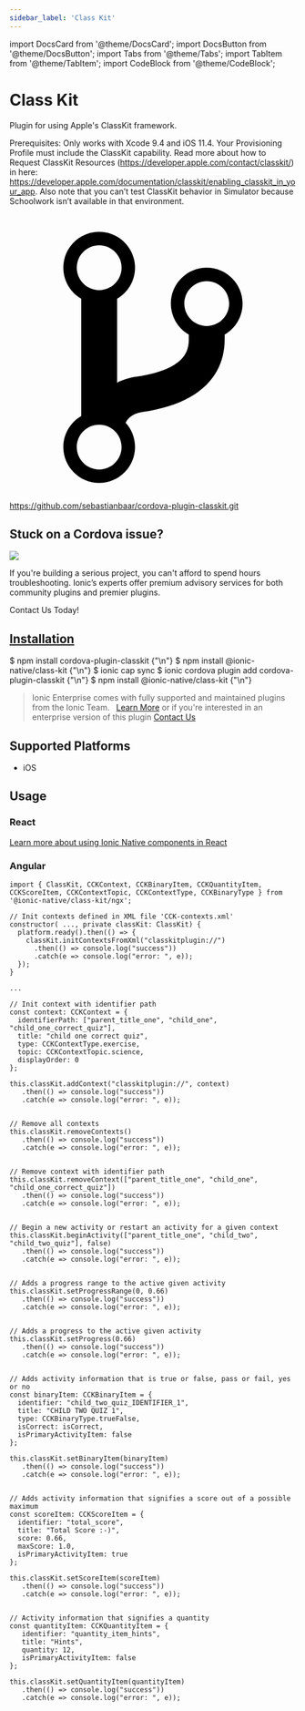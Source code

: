 ```yaml
---
sidebar_label: 'Class Kit'
---
```


import DocsCard from '@theme/DocsCard';
import DocsButton from '@theme/DocsButton';
import Tabs from '@theme/Tabs';
import TabItem from '@theme/TabItem';
import CodeBlock from '@theme/CodeBlock';

# Class Kit

Plugin for using Apple's ClassKit framework.

Prerequisites:
Only works with Xcode 9.4 and iOS 11.4. Your Provisioning Profile must include the ClassKit capability. Read more about how to Request ClassKit Resources (https://developer.apple.com/contact/classkit/) in here: https://developer.apple.com/documentation/classkit/enabling_classkit_in_your_app.
Also note that you can’t test ClassKit behavior in Simulator because Schoolwork isn’t available in that environment.

<p><a href="https://github.com/sebastianbaar/cordova-plugin-classkit.git" target="_blank" rel="noopener" className="git-link">
  <svg viewBox="0 0 512 512"><path d="M416 160c0-35.3-28.7-64-64-64s-64 28.7-64 64c0 23.7 12.9 44.3 32 55.4v8.6c0 19.9-7.8 33.7-25.3 44.9-15.4 9.8-38.1 17.1-67.5 21.5-14 2.1-25.7 6-35.2 10.7V151.4c19.1-11.1 32-31.7 32-55.4 0-35.3-28.7-64-64-64S96 60.7 96 96c0 23.7 12.9 44.3 32 55.4v209.2c-19.1 11.1-32 31.7-32 55.4 0 35.3 28.7 64 64 64s64-28.7 64-64c0-16.6-6.3-31.7-16.7-43.1 1.9-4.9 9.7-16.3 29.4-19.3 38.8-5.8 68.9-15.9 92.3-30.8 36-22.8 55-57 55-98.8v-8.6c19.1-11.1 32-31.7 32-55.4zM160 56c22.1 0 40 17.9 40 40s-17.9 40-40 40-40-17.9-40-40 17.9-40 40-40zm0 400c-22.1 0-40-17.9-40-40s17.9-40 40-40 40 17.9 40 40-17.9 40-40 40zm192-256c-22.1 0-40-17.9-40-40s17.9-40 40-40 40 17.9 40 40-17.9 40-40 40z"></path></svg> https://github.com/sebastianbaar/cordova-plugin-classkit.git
</a></p>

<h2>Stuck on a Cordova issue?</h2>
<DocsCard className="cordova-ee-card" header="Don't waste precious time on plugin issues." href="https://ionicframework.com/sales?product_of_interest=Ionic%20Native">
  <div>
    <img src="/docs/icons/native-cordova-bot.png" class="cordova-ee-img" />
    <p>If you're building a serious project, you can't afford to spend hours troubleshooting. Ionic’s experts offer premium advisory services for both community plugins and premier plugins.</p>
    <DocsButton className="native-ee-detail">Contact Us Today!</DocsButton>
  </div>
</DocsCard>

<h2 id="installation">
  <a href="#installation">Installation</a>
</h2>
<Tabs groupId="runtime" defaultValue="Capacitor" values={[
  {value: 'Capacitor', label: 'Capacitor'},
  {value: 'Cordova', label: 'Cordova'},
  {value: 'Enterprise', label: 'Enterprise'},
]}>
  <TabItem value="Capacitor">
    <CodeBlock className="language-shell">
      $ npm install cordova-plugin-classkit {"\n"}
      $ npm install @ionic-native/class-kit {"\n"}
      $ ionic cap sync
    </CodeBlock>
  </TabItem>
  <TabItem value="Cordova">
    <CodeBlock className="language-shell">
      $ ionic cordova plugin add cordova-plugin-classkit {"\n"}
      $ npm install @ionic-native/class-kit {"\n"}
    </CodeBlock>
  </TabItem>
  <TabItem value="Enterprise">
    <blockquote>Ionic Enterprise comes with fully supported and maintained plugins from the Ionic Team. &nbsp;
      <a class="btn" href="https://ionic.io/docs/premier-plugins">Learn More</a> or if you're interested in an enterprise version of this plugin <a class="btn" href="https://ionicframework.com/sales?product_of_interest=Ionic%20Enterprise%20Engine">Contact Us</a></blockquote>
  </TabItem>
</Tabs>

## Supported Platforms

- iOS

## Usage

### React

[Learn more about using Ionic Native components in React](../native-community.md#react)

### Angular

```tsx
import { ClassKit, CCKContext, CCKBinaryItem, CCKQuantityItem, CCKScoreItem, CCKContextTopic, CCKContextType, CCKBinaryType } from '@ionic-native/class-kit/ngx';

// Init contexts defined in XML file 'CCK-contexts.xml'
constructor( ..., private classKit: ClassKit) {
  platform.ready().then(() => {
    classKit.initContextsFromXml("classkitplugin://")
      .then(() => console.log("success"))
      .catch(e => console.log("error: ", e));
  });
}

...

// Init context with identifier path
const context: CCKContext = {
  identifierPath: ["parent_title_one", "child_one", "child_one_correct_quiz"],
  title: "child one correct quiz",
  type: CCKContextType.exercise,
  topic: CCKContextTopic.science,
  displayOrder: 0
};

this.classKit.addContext("classkitplugin://", context)
   .then(() => console.log("success"))
   .catch(e => console.log("error: ", e));


// Remove all contexts
this.classKit.removeContexts()
   .then(() => console.log("success"))
   .catch(e => console.log("error: ", e));


// Remove context with identifier path
this.classKit.removeContext(["parent_title_one", "child_one", "child_one_correct_quiz"])
   .then(() => console.log("success"))
   .catch(e => console.log("error: ", e));


// Begin a new activity or restart an activity for a given context
this.classKit.beginActivity(["parent_title_one", "child_two", "child_two_quiz"], false)
   .then(() => console.log("success"))
   .catch(e => console.log("error: ", e));


// Adds a progress range to the active given activity
this.classKit.setProgressRange(0, 0.66)
   .then(() => console.log("success"))
   .catch(e => console.log("error: ", e));


// Adds a progress to the active given activity
this.classKit.setProgress(0.66)
   .then(() => console.log("success"))
   .catch(e => console.log("error: ", e));


// Adds activity information that is true or false, pass or fail, yes or no
const binaryItem: CCKBinaryItem = {
  identifier: "child_two_quiz_IDENTIFIER_1",
  title: "CHILD TWO QUIZ 1",
  type: CCKBinaryType.trueFalse,
  isCorrect: isCorrect,
  isPrimaryActivityItem: false
};

this.classKit.setBinaryItem(binaryItem)
   .then(() => console.log("success"))
   .catch(e => console.log("error: ", e));


// Adds activity information that signifies a score out of a possible maximum
const scoreItem: CCKScoreItem = {
  identifier: "total_score",
  title: "Total Score :-)",
  score: 0.66,
  maxScore: 1.0,
  isPrimaryActivityItem: true
};

this.classKit.setScoreItem(scoreItem)
   .then(() => console.log("success"))
   .catch(e => console.log("error: ", e));


// Activity information that signifies a quantity
const quantityItem: CCKQuantityItem = {
   identifier: "quantity_item_hints",
   title: "Hints",
   quantity: 12,
   isPrimaryActivityItem: false
};

this.classKit.setQuantityItem(quantityItem)
   .then(() => console.log("success"))
   .catch(e => console.log("error: ", e));

```
